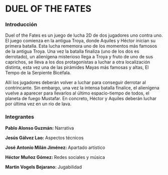 <h1>DUEL OF THE FATES</h1>

<h3>Introducción</h3>
<p>Duel of the Fates es un juego de lucha 2D de dos jugadores uno contra uno.  El juego comienza en la antigua Troya, donde Aquiles y Héctor inician su primera batalla. Esta lucha rememora uno de los momentos más famosos de la antigua Troya. Una vez la batalla finaliza (uno de los dos es derrotado), un alienígena misterioso llega a Troya y fruto de uno de sus caprichos, se lleva a los dos protagonistas a luchar a otra localización distinta, esta vez una de las pirámides Mayas más famosas y altas, El Tempo de la Serpiente Bicéfala.</p>

<p>Allí los jugadores deberán volver a luchar para conseguir derrotar al contrincante. Sin embargo, una vez la intensa batalla finalice, el alienígena vuelve a aparecer para llevarlos al último espacio-tiempo de todos, el planeta de fuego Mustafar. En concreto, Héctor y Aquiles deberán luchar por última vez en un río de lava.</p>

<h3>Integrantes</h3>
<p><b>Pablo Alonso Guzmán:</b> Narrativa</p>
<p><b>Jesús Gálvez Lao:</b> Aspectos técnicos</p>
<p><b>José Antonio Milán Jiménez: </b>Apartado artístico</p>
<p><strong>Héctor Muñoz Gómez: </strong>Redes sociales y música</p>
<p><b>Martin Vogels Bejarano:</b> Jugabilidad</p>

